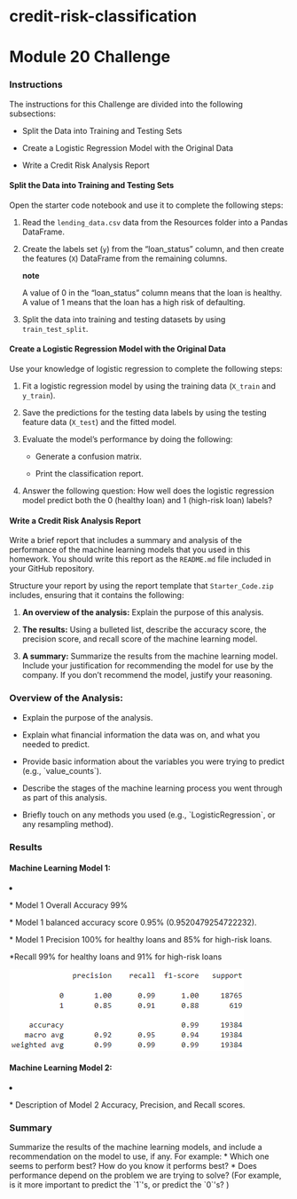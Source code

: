 # credit-risk-classification
<div id="assignment_show" class="assignment content_underline_links">
    <!--Student View-->
    <div class="assignment-title">
      <div class="title-content">
        <h1 class="title">
          Module 20 Challenge
        </h1>
      </div>
  <div class="description user_content enhanced"><div id="bootcamp">
<img style="display: none;" src="https://static.bc-edx.com/data/dl-1-2/m20/lms/img/banner.jpg" alt="lesson banner" tabindex="0" role="button" aria-label="lesson banner. Click to Enlarge." class="external-link-icon">
    <h3>Instructions</h3>
    <p>The instructions for this Challenge are divided into the following subsections:</p>
    <ul>
        <li>
            <p>Split the Data into Training and Testing Sets</p>
        </li>
        <li>
            <p>Create a Logistic Regression Model with the Original Data</p>
        </li>
        <li>
            <p>Write a Credit Risk Analysis Report</p>
        </li>
    </ul>
    <h4>Split the Data into Training and Testing Sets</h4>
    <p>Open the starter code notebook and use it to complete the following steps:</p>
    <ol>
        <li>
            <p>Read the <code>lending_data.csv</code> data from the Resources folder into a Pandas DataFrame.</p>
        </li>
        <li>
            <p>Create the labels set (<code>y</code>) from the “loan_status” column, and then create the features (<code>X</code>) DataFrame from the remaining columns.</p>
            <div class="content-section callout note title-above"><strong class="blockquote-title">note</strong><div>
                <p>A value of 0 in the “loan_status” column means that the loan is healthy. A value of 1 means that the loan has a high risk of defaulting.</p>
            </div></div>
        </li>
        <li>
            <p>Split the data into training and testing datasets by using <code>train_test_split</code>.</p>
        </li>
    </ol>
    <h4>Create a Logistic Regression Model with the Original Data</h4>
    <p>Use your knowledge of logistic regression to complete the following steps:</p>
    <ol>
        <li>
            <p>Fit a logistic regression model by using the training data (<code>X_train</code> and <code>y_train</code>).</p>
        </li>
        <li>
            <p>Save the predictions for the testing data labels by using the testing feature data (<code>X_test</code>) and the fitted model.</p>
        </li>
        <li>
            <p>Evaluate the model’s performance by doing the following:</p>
            <ul>
                <li>
                    <p>Generate a confusion matrix.</p>
                </li>
                <li>
                    <p>Print the classification report.</p>
                </li>
            </ul>
        </li>
        <li>
            <p>Answer the following question: How well does the logistic regression model predict both the 0 (healthy loan) and 1 (high-risk loan) labels?</p>
        </li>
    </ol>
    <h4>Write a Credit Risk Analysis Report</h4>
    <p>Write a brief report that includes a summary and analysis of the performance of the machine learning models that you used in this homework. You should write this report as the <code>README.md</code> file included in your GitHub repository.</p>
    <p>Structure your report by using the report template that <code>Starter_Code.zip</code> includes, ensuring that it contains the following:</p>
    <ol>
        <li>
            <p><strong>An overview of the analysis:</strong> Explain the purpose of this analysis.</p>
        </li>
        <li>
            <p><strong>The results:</strong> Using a bulleted list, describe the accuracy score, the precision score, and recall score of the machine learning model.</p>
        </li>
        <li>
            <p><strong>A summary:</strong> Summarize the results from the machine learning model. Include your justification for recommending the model for use by the company. If you don’t recommend the model, justify your reasoning.</p>
        </li>
    </ol>
</div>
<div>
    <h3>Overview of the Analysis:</h3>
        <ul>
            <li>
                <p>Explain the purpose of the analysis.</p>
            </li>
            <li>
                <p>Explain what financial information the data was on, and what you needed to predict.</p>
            </li>
            <li>
                <p>Provide basic information about the variables you were trying to predict (e.g., `value_counts`).</p>
            </li>
            <li>
                <p>Describe the stages of the machine learning process you went through as part of this analysis.</p>
            </li>
            <li>
                <p>Briefly touch on any methods you used (e.g., `LogisticRegression`, or any resampling method).</p>
            </li>
        </ul>
    <h3>Results</h3>
    <h4>Machine Learning Model 1:</h4>
        <li>
            <p>* Model 1 Overall Accuracy 99%</p>
            <p>* Model 1 balanced accuracy score 0.95% (0.9520479254722232).</p>
            <p>* Model 1 Precision 100% for healthy loans and 85% for high-risk loans.</p>
            <p>*Recall 99% for healthy loans and 91% for high-risk loans</p>
            <img src="./Credit_Risk/model1SUmmary.png">
        </li>
    <h4>Machine Learning Model 2:</h4>
        <li>
        <p>* Description of Model 2 Accuracy, Precision, and Recall scores.</p>
        <p></p>
        <p></p>
        <p></p>
        </li>
    <h3>Summary</h3>
        Summarize the results of the machine learning models, and include a recommendation on the model to use, if any. For example:
        * Which one seems to perform best? How do you know it performs best?
        * Does performance depend on the problem we are trying to solve? (For example, is it more important to predict the `1`'s, or predict the `0`'s? )
</div>
